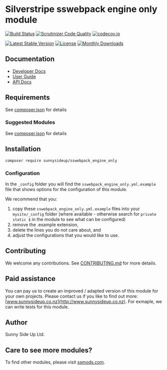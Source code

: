 # Silverstripe sswebpack engine only module
[![Build Status](https://travis-ci.org/sunnysideup/silverstripe-sswebpack_engine_only.svg?branch=master)](https://travis-ci.org/sunnysideup/silverstripe-sswebpack_engine_only)
[![Scrutinizer Code Quality](https://scrutinizer-ci.com/g/sunnysideup/silverstripe-sswebpack_engine_only/badges/quality-score.png?b=master)](https://scrutinizer-ci.com/g/sunnysideup/silverstripe-sswebpack_engine_only/?branch=master)
[![codecov.io](https://codecov.io/github/sunnysideup/silverstripe-sswebpack_engine_only/coverage.svg?branch=master)](https://codecov.io/github/sunnysideup/silverstripe-sswebpack_engine_only?branch=master)

[![Latest Stable Version](https://poser.pugx.org/sunnysideup/sswebpack_engine_only/version)](https://packagist.org/packages/sunnysideup/sswebpack_engine_only)
[![License](https://poser.pugx.org/sunnysideup/sswebpack_engine_only/license)](https://packagist.org/packages/sunnysideup/sswebpack_engine_only)
[![Monthly Downloads](https://poser.pugx.org/sunnysideup/sswebpack_engine_only/d/monthly)](https://packagist.org/packages/sunnysideup/sswebpack_engine_only)


## Documentation



 * [Developer Docs](docs/en/INDEX.md)
 * [User Guide](docs/en/userguide.md)
 * [API Docs](http://docs.ssmods.com/sunnysideup/sswebpack_engine_only/classes.xhtml)


## Requirements



See [composer.json](composer.json) for details


### Suggested Modules



See [composer.json](composer.json) for details


## Installation


```
composer require sunnysideup/sswebpack_engine_only
```

### Configuration



In the `_config` folder you will find the `sswebpack_engine_only.yml.example`
file that shows options for the configuration of this module.

We recommend that you:

  1. copy these `sswebpack_engine_only.yml.example` files into your
`mysite/_config` folder (where available - otherwise search for `private static $` in the module to see what can be configured)
  2. remove the .example extension,
  3. delete the lines you do not care about, and
  4. adjust the configurations that you would like to use.


## Contributing



We welcome any contributions. See [CONTRIBUTING.md](CONTRIBUTING.md) for more details.

## Paid assistance



You can pay us to create an improved / adapted version of this module for your own projects.  Please contact us if you like to find out more: [www.sunnysideup.co.nz](http://www.sunnysideup.co.nz).  For exmaple, we can write tests for this module.  

## Author



Sunny Side Up Ltd.


## Care to see more modules?

To find other modules, please visit [ssmods.com](http://ssmods.com/).
